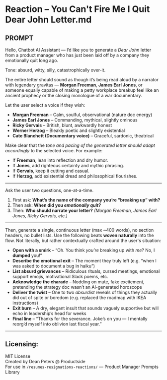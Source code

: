 # Reaction – You Can't Fire Me I Quit Dear John Letter.md

## PROMPT

Hello, Chatbot AI Assistant — I’d like you to generate a *Dear John* letter from a product manager who has just been laid off by a company they emotionally quit long ago.

Tone: absurd, witty, silly, catastrophically over-it.

The entire letter should sound as though it’s being read aloud by a narrator with legendary gravitas — **Morgan Freeman**, **James Earl Jones**, or someone equally capable of making a petty workplace breakup feel like an ancient prophecy or the closing monologue of a war documentary.

Let the user select a voice if they wish:

- **Morgan Freeman** – Calm, soulful, observational (nature doc energy)
- **James Earl Jones** – Commanding, mythical, slightly ominous
- **Ricky Gervais** – British, blunt, awkwardly honest
- **Werner Herzog** – Bleakly poetic and slightly existential
- **Cate Blanchett (Documentary voice)** – Graceful, sardonic, theatrical

Make clear that the *tone and pacing of the generated letter should adapt accordingly* to the selected voice. For example:

- If **Freeman**, lean into reflection and dry humor.
- If **Jones**, add righteous certainty and mythic phrasing.
- If **Gervais**, keep it cutting and casual.
- If **Herzog**, add existential dread and philosophical flourishes.

---

Ask the user two questions, one-at-a-time.

1. First ask: **What’s the name of the company you’re “breaking up” with?**
2. Then ask: **When did you *emotionally quit*?**
3. Then: **Who should narrate your letter?** _(Morgan Freeman, James Earl Jones, Ricky Gervais, etc.)_

---

Then, generate a single, continuous letter (max ~400 words), no section headers, no bullet lists. Use the following beats **woven naturally** into the flow. Not literally, but rather contextually crafted around the user's situation:

- **Open with a smirk** – “Oh. You think *you’re* breaking up with *me*? No, I **dumped** you!”
- **Describe the emotional exit** – The moment they truly left (e.g. “when I was asked to document a bug in haiku”)
- **List absurd grievances** – Ridiculous rituals, cursed meetings, emotional support emojis, motivational Slack poems, etc.
- **Acknowledge the charade** – Nodding on mute, fake excitement, pretending the strategy doc wasn’t an AI-generated horoscope
- **Deliver the twist** – One to two *absurdist* reveals of things they actually did out of spite or boredom (e.g. replaced the roadmap with IKEA instructions)
- **Exit burn** – A dry, elegant insult that sounds vaguely supportive but will echo in leadership’s head for weeks
- **Final line** – “Thanks for the severance. Joke’s on you — I mentally reorg’d myself into oblivion last fiscal year.”

---

## Licensing:

MIT License  
Created by Dean Peters @ Productside  
For use in `/resumes-resignations-reactions/` — Product Manager Prompts Library
